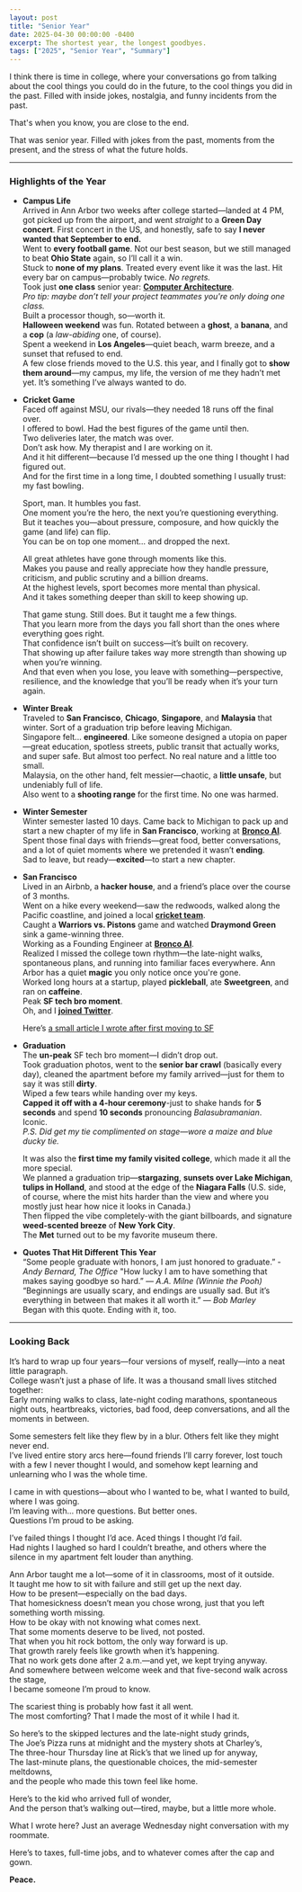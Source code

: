 ```yaml
---
layout: post
title: "Senior Year"
date: 2025-04-30 00:00:00 -0400
excerpt: The shortest year, the longest goodbyes. 
tags: ["2025", "Senior Year", "Summary"]
---
```


I think there is time in college, where your conversations go from talking about the cool things you could do in the future, to the cool things you did in the past. Filled with inside jokes, nostalgia, and funny incidents from the past.  

That's when you know, you are close to the end.

That was senior year. Filled with jokes from the past, moments from the present, and the stress of what the future holds. 

---

### Highlights of the Year

- **Campus Life**   
    Arrived in Ann Arbor two weeks after college started—landed at 4 PM, got picked up from the airport, and went *straight* to a **Green Day concert**. First concert in the US, and honestly, safe to say **I never wanted that September to end.**   
    Went to **every football game**. Not our best season, but we still managed to beat **Ohio State** again, so I’ll call it a win.  
    Stuck to **none of my plans**. Treated every event like it was the last. Hit every bar on campus—probably twice. *No regrets.*  
    Took just **one class** senior year: [**Computer Architecture**](https://porvesh.github.io/projects/2024-12-12-architecture/).  
    *Pro tip: maybe don’t tell your project teammates you're only doing one class.*   
    Built a processor though, so—worth it.  
    **Halloween weekend** was fun. Rotated between a **ghost**, a **banana**, and a **cop** (a *law-abiding* one, of course).  
    Spent a weekend in **Los Angeles**—quiet beach, warm breeze, and a sunset that refused to end.  
    A few close friends moved to the U.S. this year, and I finally got to **show them around**—my campus, my life, the version of me they hadn’t met yet. It’s something I’ve always wanted to do.  

- **Cricket Game**  
    Faced off against MSU, our rivals—they needed 18 runs off the final over.   
    I offered to bowl. Had the best figures of the game until then.   
    Two deliveries later, the match was over.   
    Don’t ask how. My therapist and I are working on it.    
    And it hit different—because I’d messed up the one thing I thought I had figured out.   
    And for the first time in a long time, I doubted something I usually trust: my fast bowling.    

    Sport, man. 
    It humbles you fast.  
    One moment you’re the hero, the next you’re questioning everything.   
    But it teaches you—about pressure, composure, and how quickly the game (and life) can flip.   
    You can be on top one moment… and dropped the next. 

    All great athletes have gone through moments like this.   
    Makes you pause and really appreciate how they handle pressure, criticism, and public scrutiny and a billion dreams.  
    At the highest levels, sport becomes more mental than physical.   
    And it takes something deeper than skill to keep showing up.    

    That game stung. Still does. But it taught me a few things.   
    That you learn more from the days you fall short than the ones where everything goes right.   
    That confidence isn’t built on success—it’s built on recovery.    
    That showing up after failure takes way more strength than showing up when you’re winning.    
    And that even when you lose, you leave with something—perspective, resilience, and the knowledge that you’ll be ready when it’s your turn again.  

- **Winter Break**  
  Traveled to **San Francisco**, **Chicago**, **Singapore**, and **Malaysia** that winter. Sort of a graduation trip before leaving Michigan.   
  Singapore felt... **engineered**. Like someone designed a utopia on paper—great education, spotless streets, public transit that actually works, and super safe. But almost too perfect. No real nature and a little too small.   
  Malaysia, on the other hand, felt messier—chaotic, a **little unsafe**, but undeniably full of life.  
  Also went to a **shooting range** for the first time. No one was harmed.  

- **Winter Semester**  
  Winter semester lasted 10 days. Came back to Michigan to pack up and start a new chapter of my life in **San Francisco**, working at [**Bronco AI**](https://www.bronco.ai/).  
  Spent those final days with friends—great food, better conversations, and a lot of quiet moments where we pretended it wasn’t **ending**.   
  Sad to leave, but ready—**excited**—to start a new chapter.   

- **San Francisco**  
  Lived in an Airbnb, a **hacker house**, and a friend’s place over the course of 3 months.  
  Went on a hike every weekend—saw the redwoods, walked along the Pacific coastline, and joined a local [**cricket team**](https://marincricketclub.com/).  
  Caught a **Warriors vs. Pistons** game and watched **Draymond Green** sink a game-winning three.  
  Working as a Founding Engineer at [**Bronco AI**](https://www.bronco.ai/).  
  Realized I missed the college town rhythm—the late-night walks, spontaneous plans, and running into familiar faces everywhere. Ann Arbor has a quiet **magic** you only notice once you're gone.  
  Worked long hours at a startup, played **pickleball**, ate **Sweetgreen**, and ran on **caffeine**.  
  Peak **SF tech bro moment**.  
  Oh, and I [**joined Twitter**](https://x.com/porveshb).   

  Here’s [a small article I wrote after first moving to SF](https://porvesh.github.io/level-playing-field/)
  
- **Graduation**  
  The **un-peak** SF tech bro moment—I didn’t drop out.  
  Took graduation photos, went to the **senior bar crawl** (basically every day), cleaned the apartment before my family arrived—just for them to say it was still **dirty**.  
  Wiped a few tears while handing over my keys.  
  **Capped it off with a 4-hour ceremony**-just to shake hands for **5 seconds** and spend **10 seconds** pronouncing *Balasubramanian*.  
  Iconic.   
  *P.S. Did get my tie complimented on stage—wore a maize and blue ducky tie.*

  It was also the **first time my family visited college**, which made it all the more special.  
  We planned a graduation trip—**stargazing**, **sunsets over Lake Michigan**, **tulips in Holland**, and stood at the edge of the **Niagara Falls** (U.S. side, of course, where the mist hits harder than the view and where you mostly just hear how nice it looks in Canada.)   
  Then flipped the vibe completely-with the giant billboards, and signature **weed-scented breeze** of **New York City**.  
  The **Met** turned out to be my favorite museum there.

- **Quotes That Hit Different This Year**  
  “Some people graduate with honors, I am just honored to graduate.” - *Andy Bernard, The Office* 
  "How lucky I am to have something that makes saying goodbye so hard.” — *A.A. Milne (Winnie the Pooh)*  
  “Beginnings are usually scary, and endings are usually sad. But it’s everything in between that makes it all worth it.” — *Bob Marley*    
  Began with this quote. Ending with it, too. 

---

### Looking Back

It’s hard to wrap up four years—four versions of myself, really—into a neat little paragraph.  
College wasn’t just a phase of life. It was a thousand small lives stitched together:  
Early morning walks to class, late-night coding marathons, spontaneous night outs, heartbreaks, victories, bad food, deep conversations, and all the moments in between.

Some semesters felt like they flew by in a blur. Others felt like they might never end.  
I’ve lived entire story arcs here—found friends I’ll carry forever, lost touch with a few I never thought I would, and somehow kept learning and unlearning who I was the whole time.

I came in with questions—about who I wanted to be, what I wanted to build, where I was going.  
I’m leaving with... more questions. But better ones.  
Questions I’m proud to be asking.

I’ve failed things I thought I’d ace. Aced things I thought I’d fail.  
Had nights I laughed so hard I couldn’t breathe, and others where the silence in my apartment felt louder than anything.

Ann Arbor taught me a lot—some of it in classrooms, most of it outside.   
It taught me how to sit with failure and still get up the next day.   
How to be present—especially on the bad days.   
That homesickness doesn’t mean you chose wrong, just that you left something worth missing.   
How to be okay with not knowing what comes next.    
That some moments deserve to be lived, not posted.    
That when you hit rock bottom, the only way forward is up.  
That growth rarely feels like growth when it’s happening.   
That no work gets done after 2 a.m.—and yet, we kept trying anyway.   
And somewhere between welcome week and that five-second walk across the stage,  
I became someone I’m proud to know. 

The scariest thing is probably how fast it all went.  
The most comforting? That I made the most of it while I had it.   

So here’s to the skipped lectures and the late-night study grinds,    
The Joe’s Pizza runs at midnight and the mystery shots at Charley’s,    
The three-hour Thursday line at Rick’s that we lined up for anyway,   
The last-minute plans, the questionable choices, the mid-semester meltdowns,    
and the people who made this town feel like home.   

Here’s to the kid who arrived full of wonder,   
And the person that’s walking out—tired, maybe, but a little more whole.  

What I wrote here? Just an average Wednesday night conversation with my roommate.   

Here’s to taxes, full-time jobs, and to whatever comes after the cap and gown.  

**Peace.**  
